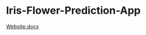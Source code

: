 # Iris-Flower-Prediction-App

[Website.docx](https://github.com/Harshita1036/Iris-Flower-Prediction-App/files/6887973/Website.docx)

